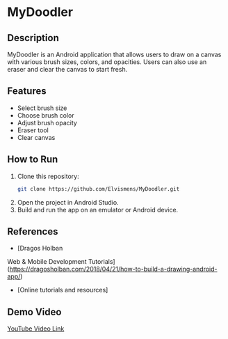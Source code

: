 # MyDoodler

## Description
MyDoodler is an Android application that allows users to draw on a canvas with various brush sizes, colors, and opacities. Users can also use an eraser and clear the canvas to start fresh.

## Features
- Select brush size
- Choose brush color
- Adjust brush opacity
- Eraser tool
- Clear canvas

## How to Run
1. Clone this repository:
    ```bash
    git clone https://github.com/Elvismens/MyDoodler.git
    ```
2. Open the project in Android Studio.
3. Build and run the app on an emulator or Android device.

## References
- [Dragos Holban

Web & Mobile Development Tutorials](https://dragosholban.com/2018/04/21/how-to-build-a-drawing-android-app/)
- [Online tutorials and resources]

## Demo Video
[YouTube Video Link](URL_to_your_video)
